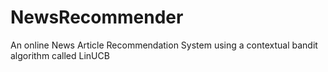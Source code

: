 # NewsRecommender
An online News Article Recommendation System using a contextual bandit algorithm called LinUCB
